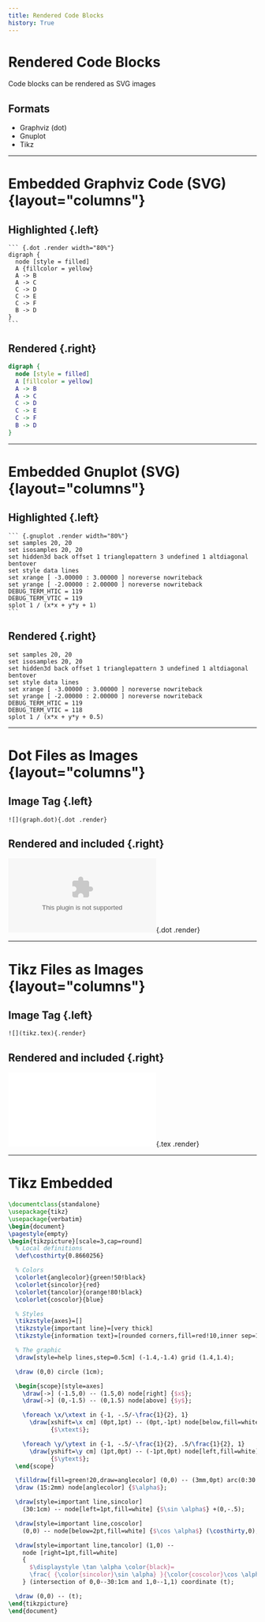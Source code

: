 ```yaml
---
title: Rendered Code Blocks
history: True
---
```


# Rendered Code Blocks

Code blocks can be rendered as SVG images

## Formats

-   Graphviz (dot)
-   Gnuplot
-   Tikz

------

# Embedded Graphviz Code (SVG) {layout="columns"}

## Highlighted {.left}

```` {.dot}
``` {.dot .render width="80%"}
digraph {
  node [style = filled]
  A {fillcolor = yellow}
  A -> B 
  A -> C
  C -> D
  C -> E
  C -> F
  B -> D
}
```
````

## Rendered {.right}

``` {.dot .render width="80%"}
digraph {
  node [style = filled]
  A [fillcolor = yellow]
  A -> B 
  A -> C
  C -> D
  C -> E
  C -> F
  B -> D
}
```

------

# Embedded Gnuplot (SVG) {layout="columns"}

## Highlighted {.left}

```` {.gnuplot}
``` {.gnuplot .render width="80%"}
set samples 20, 20
set isosamples 20, 20
set hidden3d back offset 1 trianglepattern 3 undefined 1 altdiagonal bentover
set style data lines
set xrange [ -3.00000 : 3.00000 ] noreverse nowriteback
set yrange [ -2.00000 : 2.00000 ] noreverse nowriteback
DEBUG_TERM_HTIC = 119
DEBUG_TERM_VTIC = 119
splot 1 / (x*x + y*y + 1)
```
````

## Rendered {.right}

``` {.gnuplot .render}
set samples 20, 20
set isosamples 20, 20
set hidden3d back offset 1 trianglepattern 3 undefined 1 altdiagonal bentover
set style data lines
set xrange [ -3.00000 : 3.00000 ] noreverse nowriteback
set yrange [ -2.00000 : 2.00000 ] noreverse nowriteback
DEBUG_TERM_HTIC = 119
DEBUG_TERM_VTIC = 118
splot 1 / (x*x + y*y + 0.5)
```

------

# Dot Files as Images {layout="columns"}

## Image Tag {.left}

``` {.markdown}
![](graph.dot){.dot .render}
```

## Rendered and included {.right}

![](graph.dot){.dot .render}

------

# Tikz Files as Images {layout="columns"}

## Image Tag {.left}

``` {.markdown}
![](tikz.tex){.render}
```

## Rendered and included {.right}

![](tikz.tex){.tex .render}

------

# Tikz Embedded

``` {.tex .render width="50%"}
\documentclass{standalone}
\usepackage{tikz}
\usepackage{verbatim}
\begin{document}
\pagestyle{empty}
\begin{tikzpicture}[scale=3,cap=round]
  % Local definitions
  \def\costhirty{0.8660256}

  % Colors
  \colorlet{anglecolor}{green!50!black}
  \colorlet{sincolor}{red}
  \colorlet{tancolor}{orange!80!black}
  \colorlet{coscolor}{blue}

  % Styles 
  \tikzstyle{axes}=[]
  \tikzstyle{important line}=[very thick]
  \tikzstyle{information text}=[rounded corners,fill=red!10,inner sep=1ex]

  % The graphic
  \draw[style=help lines,step=0.5cm] (-1.4,-1.4) grid (1.4,1.4);

  \draw (0,0) circle (1cm);

  \begin{scope}[style=axes]
    \draw[->] (-1.5,0) -- (1.5,0) node[right] {$x$};
    \draw[->] (0,-1.5) -- (0,1.5) node[above] {$y$};

    \foreach \x/\xtext in {-1, -.5/-\frac{1}{2}, 1}
      \draw[xshift=\x cm] (0pt,1pt) -- (0pt,-1pt) node[below,fill=white]
            {$\xtext$};

    \foreach \y/\ytext in {-1, -.5/-\frac{1}{2}, .5/\frac{1}{2}, 1}
      \draw[yshift=\y cm] (1pt,0pt) -- (-1pt,0pt) node[left,fill=white]
            {$\ytext$};
  \end{scope}

  \filldraw[fill=green!20,draw=anglecolor] (0,0) -- (3mm,0pt) arc(0:30:3mm);
  \draw (15:2mm) node[anglecolor] {$\alpha$};

  \draw[style=important line,sincolor]
    (30:1cm) -- node[left=1pt,fill=white] {$\sin \alpha$} +(0,-.5);

  \draw[style=important line,coscolor]
    (0,0) -- node[below=2pt,fill=white] {$\cos \alpha$} (\costhirty,0);

  \draw[style=important line,tancolor] (1,0) --
    node [right=1pt,fill=white]
    {
      $\displaystyle \tan \alpha \color{black}=
      \frac{ {\color{sincolor}\sin \alpha} }{\color{coscolor}\cos \alpha}$
    } (intersection of 0,0--30:1cm and 1,0--1,1) coordinate (t);

  \draw (0,0) -- (t);
\end{tikzpicture}
\end{document}
```


